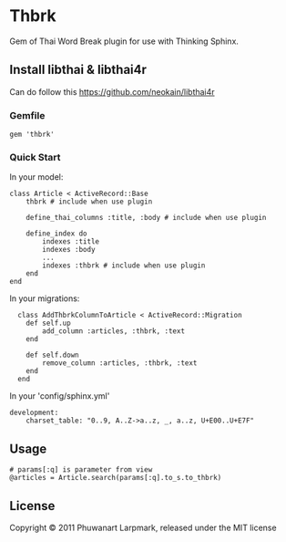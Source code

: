 # Thbrk

Gem of Thai Word Break plugin for use with Thinking Sphinx.

## Install libthai & libthai4r

Can do follow this https://github.com/neokain/libthai4r

### Gemfile

	gem 'thbrk'  	

### Quick Start

In your model:

    class Article < ActiveRecord::Base
        thbrk # include when use plugin
        
        define_thai_columns :title, :body # include when use plugin
        
        define_index do
            indexes :title
            indexes :body
            ...
            indexes :thbrk # include when use plugin
        end
    end
  
In your migrations:

      class AddThbrkColumnToArticle < ActiveRecord::Migration
        def self.up
            add_column :articles, :thbrk, :text
        end
        
        def self.down
            remove_column :articles, :thbrk, :text
        end
      end

In your 'config/sphinx.yml'

    development:
	    charset_table: "0..9, A..Z->a..z, _, a..z, U+E00..U+E7F"

## Usage

    # params[:q] is parameter from view
    @articles = Article.search(params[:q].to_s.to_thbrk)


## License

Copyright © 2011 Phuwanart Larpmark, released under the MIT license

